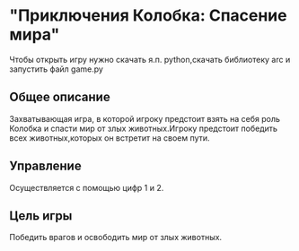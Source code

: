 #  "Приключения Колобка: Спасение мира"
Чтобы открыть игру нужно скачать я.п. python,скачать библиотеку arc и запустить файл game.py

## Общее описание
Захватывающая игра, в которой игроку предстоит взять на себя роль Колобка и спасти мир от злых животных.Игроку предстоит победить всех животных,которых он встретит на своем пути.


## Управление
Осуществляется с помощью цифр 1 и 2.

## Цель игры
Победить врагов и освободить мир от злых животных.





